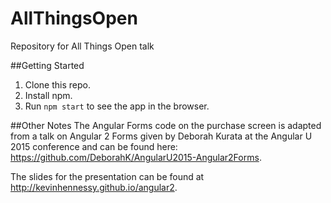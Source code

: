 # AllThingsOpen
Repository for All Things Open talk

##Getting Started

1. Clone this repo.
2. Install npm.
3. Run `npm start` to see the app in the browser.

##Other Notes
The Angular Forms code on the purchase screen is adapted from a talk on Angular 2 Forms given by Deborah Kurata at the Angular U 2015 conference and can be found here: https://github.com/DeborahK/AngularU2015-Angular2Forms.

The slides for the presentation can be found at http://kevinhennessy.github.io/angular2.
